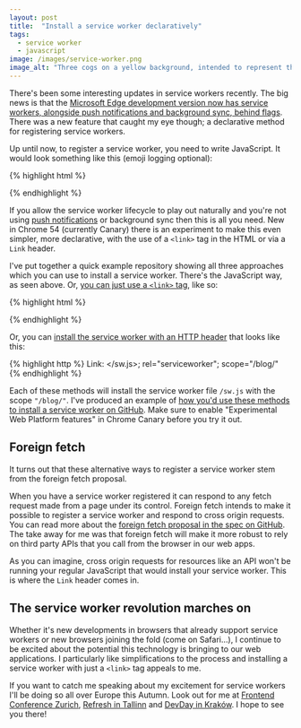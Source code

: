 ```yaml
---
layout: post
title:  "Install a service worker declaratively"
tags:
  - service worker
  - javascript
image: /images/service-worker.png
image_alt: "Three cogs on a yellow background, intended to represent the idea of the Service Worker"
---
```


There's been some interesting updates in service workers recently. The big news is that the [Microsoft Edge development version now has service workers, alongside push notifications and background sync, behind flags](http://www.ghacks.net/2016/08/14/microsoft-edge-improves-on-windows-10-14901/). There was a new feature that caught my eye though; a declarative method for registering service workers.

Up until now, to register a service worker, you need to write JavaScript. It would look something like this (emoji logging optional):

{% highlight html %}
<script>
  if ('serviceWorker' in navigator) {
    navigator.serviceWorker.register("/sw.js", { scope: "/blog/" })
      .then(function(registration) { console.log("🍻"); })
      .catch(function(error) { console.log("😭", error); });
  }
</script>
{% endhighlight %}

If you allow the service worker lifecycle to play out naturally and you're not using [push notifications](https://www.twilio.com/blog/2016/02/web-powered-sms-inbox-with-service-worker-push-notifications.html) or background sync then this is all you need. New in Chrome 54 (currently Canary) there is an experiment to make this even simpler, more declarative, with the use of a `<link>` tag in the HTML or via a `Link` header.

I've put together a quick example repository showing all three approaches which you can use to install a service worker. There's the JavaScript way, as seen above. Or, [you can just use a `<link>` tag](https://github.com/philnash/install-service-worker/blob/master/public/link/index.html#L5), like so:

{% highlight html %}
<link rel="serviceworker" href="/sw.js" scope="/blog/">
{% endhighlight %}

Or, you can [install the service worker with an HTTP header](https://github.com/philnash/install-service-worker/blob/master/index.js#L5) that looks like this:

{% highlight http %}
Link: </sw.js>; rel="serviceworker"; scope="/blog/"
{% endhighlight %}

Each of these methods will install the service worker file `/sw.js` with the scope `"/blog/"`. I've produced an example of [how you'd use these methods to install a service worker on GitHub](https://github.com/philnash/install-service-worker). Make sure to enable "Experimental Web Platform features" in Chrome Canary before you try it out.

## Foreign fetch

It turns out that these alternative ways to register a service worker stem from the foreign fetch proposal.

When you have a service worker registered it can respond to any fetch request made from a page under its control. Foreign fetch intends to make it possible to register a service worker and respond to cross origin requests. You can read more about the [foreign fetch proposal in the spec on GitHub](https://github.com/slightlyoff/ServiceWorker/blob/master/foreign_fetch_explainer.md). The take away for me was that foreign fetch will make it more robust to rely on third party APIs that you call from the browser in our web apps.

As you can imagine, cross origin requests for resources like an API won't be running your regular JavaScript that would install your service worker. This is where the `Link` header comes in.

## The service worker revolution marches on

Whether it's new developments in browsers that already support service workers or new browsers joining the fold (come on Safari&hellip;), I continue to be excited about the potential this technology is bringing to our web applications. I particularly like simplifications to the process and installing a service worker with just a `<link>` tag appeals to me.

If you want to catch me speaking about my excitement for service workers I'll be doing so all over Europe this Autumn. Look out for me at [Frontend Conference Zurich](https://frontendconf.ch/speakers/#phil-nash), [Refresh in Tallinn](http://refresh.rocks/speakers#phil) and [DevDay in Kraków](http://devday.pl/). I hope to see you there!

